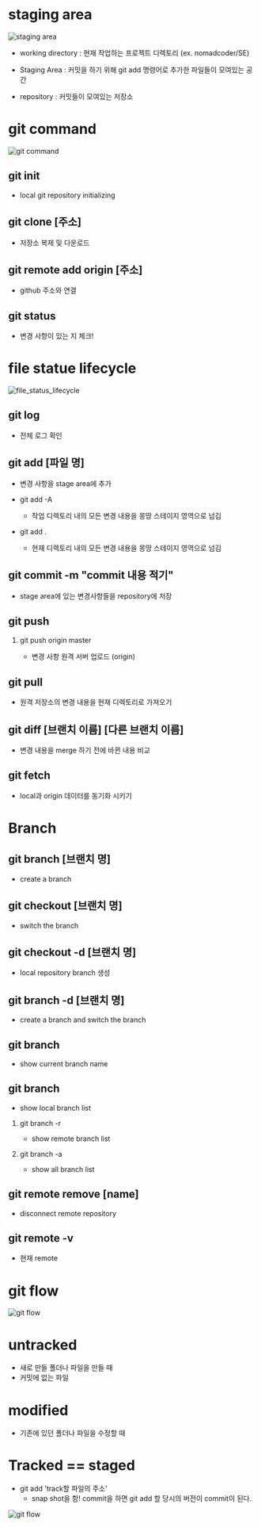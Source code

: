 <!-- ref : https://git-scm.com/book/ko/v2/%EC%8B%9C%EC%9E%91%ED%95%98%EA%B8%B0-%EB%B2%84%EC%A0%84-%EA%B4%80%EB%A6%AC%EB%9E%80%3F -->

# staging area

![staging area](./image/staging_area.png)

- working directory : 현재 작업하는 프로젝트 디렉토리 (ex. nomadcoder/SE)

- Staging Area : 커밋을 하기 위해 git add 명령어로 추가한 파일들이 모여있는 공간

- repository : 커밋들이 모여있는 저장소

# git command

![git command](./image/git_command.jpeg)

## git init

- local git repository initializing

## git clone [주소]

- 저장소 복제 및 다운로드

## git remote add origin [주소]

- github 주소와 연결

## git status

- 변경 사항이 있는 지 체크!

# file statue lifecycle

![file_status_lifecycle](./image/file_status_lifecycle.png)

## git log

- 전체 로그 확인

## git add [파일 명]

- 변경 사항을 stage area에 추가

- git add -A

  - 작업 디렉토리 내의 모든 변경 내용을 몽땅 스테이지 영역으로 넘김

- git add .
  - 현재 디렉토리 내의 모든 변경 내용을 몽땅 스테이지 영역으로 넘김

## git commit -m "commit 내용 적기"

- stage area에 있는 변경사항들을 repository에 저장

## git push

1. git push origin master

   - 변경 사항 원격 서버 업로드 (origin)

## git pull

- 원격 저장소의 변경 내용을 현재 디렉토리로 가져오기

## git diff [브랜치 이름] [다른 브랜치 이름]

- 변경 내용을 merge 하기 전에 바뀐 내용 비교

## git fetch

- local과 origin 데이터를 동기화 시키기

# Branch

## git branch [브랜치 명]

- create a branch

## git checkout [브랜치 명]

- switch the branch

## git checkout -d [브랜치 명]

- local repository branch 생성

## git branch -d [브랜치 명]

- create a branch and switch the branch

## git branch

- show current branch name

## git branch

- show local branch list

1. git branch -r

   - show remote branch list

2. git branch -a

   - show all branch list

## git remote remove [name]

- disconnect remote repository

## git remote -v

- 현재 remote

# git flow

![git flow](./image/git_flow.png)


# untracked 
   - 새로 만들 폴더나 파일을 만들 때
   - 커밋에 없는 파일

# modified
   - 기존에 있던 폴더나 파일을 수정할 때

# Tracked == staged
   - git add 'track할 파일의 주소'
      - snap shot을 함! commit을 하면 git add 할 당시의 버전이 commit이 된다.

![git flow](/image/git_status_1.png)